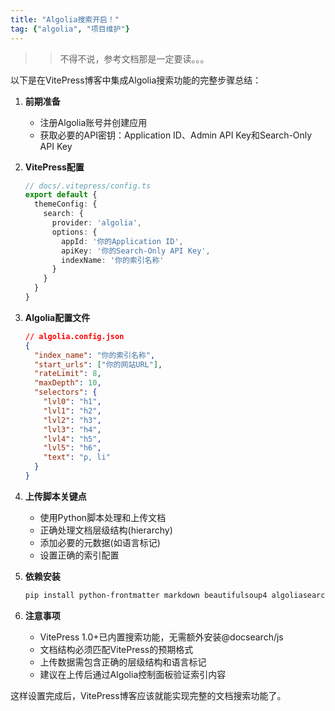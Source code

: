 ```yaml
---
title: "Algolia搜索开启！"
tag: {"algolia", "项目维护"}
---
```

>> 不得不说，参考文档那是一定要读。。。


以下是在VitePress博客中集成Algolia搜索功能的完整步骤总结：

1. **前期准备**
   - 注册Algolia账号并创建应用
   - 获取必要的API密钥：Application ID、Admin API Key和Search-Only API Key

2. **VitePress配置**
   ```ts
   // docs/.vitepress/config.ts
   export default {
     themeConfig: {
       search: {
         provider: 'algolia',
         options: {
           appId: '你的Application ID',
           apiKey: '你的Search-Only API Key',
           indexName: '你的索引名称'
         }
       }
     }
   }
   ```

3. **Algolia配置文件**
   ```json
   // algolia.config.json
   {
     "index_name": "你的索引名称",
     "start_urls": ["你的网站URL"],
     "rateLimit": 8,
     "maxDepth": 10,
     "selectors": {
       "lvl0": "h1",
       "lvl1": "h2",
       "lvl2": "h3",
       "lvl3": "h4",
       "lvl4": "h5",
       "lvl5": "h6",
       "text": "p, li"
     }
   }
   ```

4. **上传脚本关键点**
   - 使用Python脚本处理和上传文档
   - 正确处理文档层级结构(hierarchy)
   - 添加必要的元数据(如语言标记)
   - 设置正确的索引配置

5. **依赖安装**
   ```bash
   pip install python-frontmatter markdown beautifulsoup4 algoliasearch
   ```

6. **注意事项**
   - VitePress 1.0+已内置搜索功能，无需额外安装@docsearch/js
   - 文档结构必须匹配VitePress的预期格式
   - 上传数据需包含正确的层级结构和语言标记
   - 建议在上传后通过Algolia控制面板验证索引内容

这样设置完成后，VitePress博客应该就能实现完整的文档搜索功能了。
